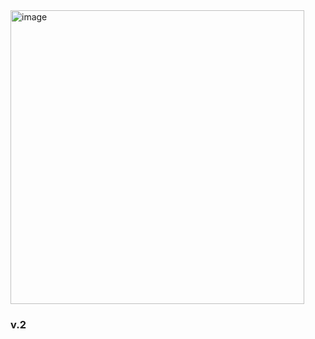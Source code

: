 <img width="470" alt="image" src="https://github.com/user-attachments/assets/754a9473-4922-4e21-a207-fbb389f1fe91">
 
 ### v.2


